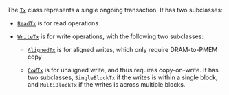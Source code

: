 The [`Tx`](tx.h) class represents a single ongoing transaction. It has two
subclasses:

- [`ReadTx`](read.h) is for read operations

- [`WriteTx`](write.h) is for write operations, with the following two
  subclasses:

    - [`AlignedTx`](write_aligned.h) is for aligned writes, which only require
      DRAM-to-PMEM copy

    - [`CoWTx`](write_unaligned.h) is for unaligned write, and thus requires
      copy-on-write. It has two subclasses, `SingleBlockTx` if the writes is
      within a single block, and `MultiBlockTx` if the writes is across multiple
      blocks.
